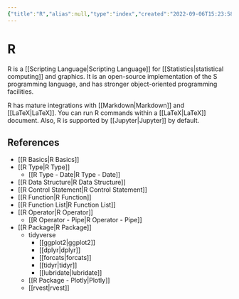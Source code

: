 ```yaml
---
{"title":"R","alias":null,"type":"index","created":"2022-09-06T15:23:58","modified":"2023-07-31T02:04:58","dg-publish":true,"sup":[["Language","language"]],"state":"done","banner":"https://raw.githubusercontent.com/zcysxy/Figurebed/master/img/20230731131736.png","banner_icon":"🌌","banner_y":0.2008,"permalink":"/r/","dgPassFrontmatter":true,"updated":"2023-07-31T02:04:58"}
---
```



# R

R is a [[Scripting Language\|Scripting Language]] for [[Statistics\|statistical computing]] and graphics. It is an open-source implementation of the S programming language, and has stronger object-oriented programming facilities.

R has mature integrations with [[Markdown\|Markdown]] and [[LaTeX\|LaTeX]].
You can run R commands within a [[LaTeX\|LaTeX]] document.
Also, R is supported by [[Jupyter\|Jupyter]] by default.

## References

- [[R Basics\|R Basics]]
- [[R Type\|R Type]]
    - [[R Type - Date\|R Type - Date]]
- [[R Data Structure\|R Data Structure]]
- [[R Control Statement\|R Control Statement]]
- [[R Function\|R Function]]
- [[R Function List\|R Function List]]
- [[R Operator\|R Operator]]
    - [[R Operator - Pipe\|R Operator - Pipe]]
- [[R Package\|R Package]]
    - tidyverse
        - [[ggplot2\|ggplot2]]
        - [[dplyr\|dplyr]]
        - [[forcats\|forcats]]
        - [[tidyr\|tidyr]]
        - [[lubridate\|lubridate]]
    - [[R Package - Plotly\|Plotly]]
    - [[rvest\|rvest]]
